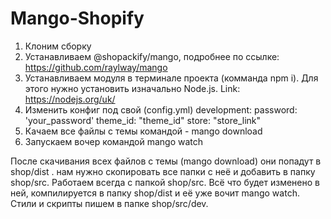 # Mango-Shopify

1. Клоним сборку
2. Устанавливаем @shopackify/mango, подробнее по ссылке: https://github.com/raylway/mango
4. Устанавливаем модуля в терминале проекта (комманда npm i). Для этого нужно установить изначально Node.js. Link: https://nodejs.org/uk/
5. Изменить конфиг под свой (config.yml) development: password: 'your_password' theme_id: "theme_id" store: "store_link"
6. Качаем все файлы с темы командой - mango download
7. Запускаем вочер командой mango watch

После скачивания всех файлов с темы (mango download) они попадут в shop/dist . нам нужно скопировать все папки с неё и добавить в папку shop/src.
Работаем всегда с папкой shop/src. Всё что будет изменено в ней, компилируется в папку shop/dist и её уже вочит mango watch.
Стили и скрипты пишем в папке shop/src/dev.
